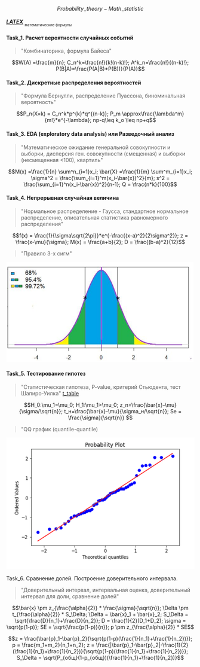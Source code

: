 $$Probability_-theory - Math_-statistic$$

[*__LATEX__*](https://teletype.in/@dt_analytic/a1Ti2mtYooK)
<sub><sub>математические формулы</sub></sub>

#### Task_1. Расчет вероятности случайных событий
>"Комбинаторика, формула Байеса"<p>

$$W(A) =\frac{m}{n};
C_n^k=\frac{n!}{k!(n-k)!};
A^k_n=\frac{n!}{(n-k)!};
P(B|A)=\frac{P(A|B)*P(B))}{P(A)}$$

#### Task_2. Дискретные распределения вероятностей
>"Формула Бернулли, распределение Пуассона, биноминальная вероятность"<p>

$$P_n(X=k) = C_n^k*p^{k}*q^{(n-k)};
P_m \approx\frac{\lambda^m}{m!}*e^{-\lambda};
np-q\leq k_o \leq np+q$$

#### Task_3. EDA (exploratory data analysis) или Разведочный анализ
>"Математическое ожидание генеральной совокупности и выборки, дисперсия ген. совокупности (смещенная) и выборки (несмещенная <100), квартиль"<p>

$$M(x) =\frac{1}{n} \sum^n_{i=1}x_i;
\bar{X} =\frac{1}{m} \sum^m_{i=1}x_i;
\sigma^2 = \frac{\sum_{i=1}^m(x_i-\bar{x})^2}{m};
s^2 = \frac{\sum_{i=1}^n(x_i-\bar{x})^2}{n-1};
Q = \frac{n*k}{100}$$

#### Task_4. Непрерывная случайная величина
> "Нормальное распределение - Гаусса, стандартное нормальное распределение, описательная статистика равномерного распределения"

$$f(x) = \frac{1}{\sigma\sqrt{2\pi}}*e^{-\frac{(x-a)^2}{2\sigma^2}};
z = \frac{x-\mu}{\sigma};
M(x) = \frac{a+b}{2};
D = \frac{(b-a)^2}{12}$$

>"Правило 3-х сигм"

![3sigma](3-sigma.png)

#### Task_5. Тестирование гипотез
>"Статистическая гипотеза, P-value, критерий Стьюдента, тест Шапиро-Уилка"
[t_table](https://datascience.eu/ru/%D0%BC%D0%B0%D1%82%D0%B5%D0%BC%D0%B0%D1%82%D0%B8%D0%BA%D0%B0-%D0%B8-%D1%81%D1%82%D0%B0%D1%82%D0%B8%D1%81%D1%82%D0%B8%D0%BA%D0%B0/z-%D1%82%D0%B0%D0%B1%D0%BB%D0%B8%D1%86%D0%B0/)

$$H_0:\mu_1=\mu_0;
H_1:\mu_1>\mu_0;
z_n=\frac{\bar{x}-\mu}{\sigma/\sqrt{n}};
t_н=\frac{\bar{x}-\mu}{\sigma_н/\sqrt{n}};
Se = \frac{\sigma}{\sqrt{n}} $$


>"QQ график (quantile-quantile)

![quantile](QQ(quantile).png)

Task_6. Сравнение долей. Построение доверительного интервала.
>"Доверительный интервал, интервальная оценка, доверительный интервал для доли, сравнение долей"

$$\bar{x} \pm z_{\frac{\alpha}{2}} * \frac{\sigma}{\sqrt{n}};
\Delta \pm t_{\frac{\alpha}{2}} * S_\Delta;
\Delta = \bar{x}_1 + \bar{x}_2;
S_\Delta = \sqrt{\frac{D}{n_1}+\frac{D}{n_2}};
D = \frac{1}{2}(D_1+D_2); \sigma = \sqrt{p(1-p)};
SE = \sqrt{\frac{p(1-p)}{n}};
p \pm z_{\frac{\alpha}{2}} * SE$$

$$z = \frac{\bar{p}_1-\bar{p}_2}{\sqrt{p(1-p)(\frac{1}{n_1}+\frac{1}{n_2})}};
p = \frac{m_1+m_2}{n_1+n_2};
z = \frac{|\bar{p}_1-\bar{p}_2|-\frac{1}{2}(\frac{1}{n_1}+\frac{1}{n_2})}{\sqrt{p(1-p)(\frac{1}{n_1}+\frac{1}{n_2})}};
S_\Delta = \sqrt{P_{общ}(1-p_{общ})(\frac{1}{n_1}+\frac{1}{n_2})}$$
